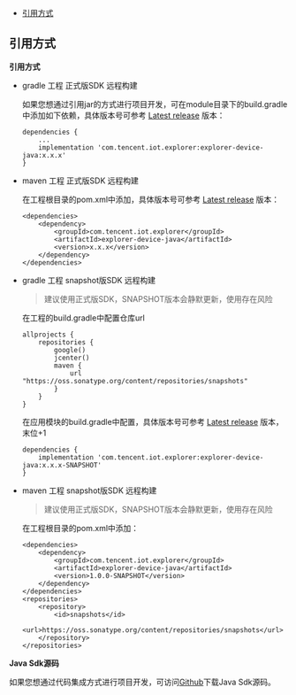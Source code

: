  * [引用方式](#引用方式)

## 引用方式

**引用方式**

-  gradle 工程 正式版SDK 远程构建

    如果您想通过引用jar的方式进行项目开发，可在module目录下的build.gradle中添加如下依赖，具体版本号可参考 [Latest release](https://github.com/tencentyun/iot-device-java/releases) 版本：
    ```
    dependencies {
        ...
        implementation 'com.tencent.iot.explorer:explorer-device-java:x.x.x'
    }
    ```

-  maven 工程 正式版SDK 远程构建

    在工程根目录的pom.xml中添加，具体版本号可参考 [Latest release](https://github.com/tencentyun/iot-device-java/releases) 版本：
    ```
    <dependencies>
        <dependency>
            <groupId>com.tencent.iot.explorer</groupId>
            <artifactId>explorer-device-java</artifactId>
            <version>x.x.x</version>
        </dependency>
    </dependencies>
    ```

-  gradle 工程 snapshot版SDK 远程构建

    > 建议使用正式版SDK，SNAPSHOT版本会静默更新，使用存在风险

    在工程的build.gradle中配置仓库url
    ``` gr
    allprojects {
        repositories {
            google()
            jcenter()
            maven {
                url "https://oss.sonatype.org/content/repositories/snapshots"
            }
        }
    }
    ```
    在应用模块的build.gradle中配置，具体版本号可参考 [Latest release](https://github.com/tencentyun/iot-device-java/releases) 版本，末位+1
    ``` gr
    dependencies {
        implementation 'com.tencent.iot.explorer:explorer-device-java:x.x.x-SNAPSHOT'
    }
    ```

-  maven 工程 snapshot版SDK 远程构建

    > 建议使用正式版SDK，SNAPSHOT版本会静默更新，使用存在风险

    在工程根目录的pom.xml中添加：
    ```
    <dependencies>
        <dependency>
            <groupId>com.tencent.iot.explorer</groupId>
            <artifactId>explorer-device-java</artifactId>
            <version>1.0.0-SNAPSHOT</version>
        </dependency>
    </dependencies>
    <repositories>
        <repository>
            <id>snapshots</id>
            <url>https://oss.sonatype.org/content/repositories/snapshots</url>
        </repository>
    </repositories>
    ```

**Java Sdk源码**

如果您想通过代码集成方式进行项目开发，可访问[Github](../explorer-device-java)下载Java Sdk源码。
